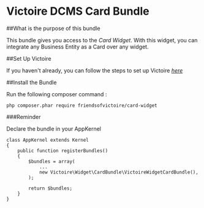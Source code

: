 Victoire DCMS Card Bundle
============

##What is the purpose of this bundle

This bundle gives you access to the *Card Widget*.
With this widget, you can integrate any Business Entity as a Card over any widget.

##Set Up Victoire

If you haven't already, you can follow the steps to set up Victoire *[here](https://github.com/Victoire/victoire/blob/master/setup.md)*

##Install the Bundle

Run the following composer command :

    php composer.phar require friendsofvictoire/card-widget

###Reminder

Declare the bundle in your AppKernel

    class AppKernel extends Kernel
    {
        public function registerBundles()
        {
            $bundles = array(
                ...
                new Victoire\Widget\CardBundle\VictoireWidgetCardBundle(),
            );

            return $bundles;
        }
    }
